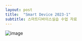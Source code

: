 ```yaml
---
layout: post
title:  "Smart Device 2023-1"
subtitle: 스마트디바이스실습 수업 자료
---
```


![image](https://user-images.githubusercontent.com/63178658/222913363-a226dcdb-c659-46a8-ad65-195f0254997e.png)



